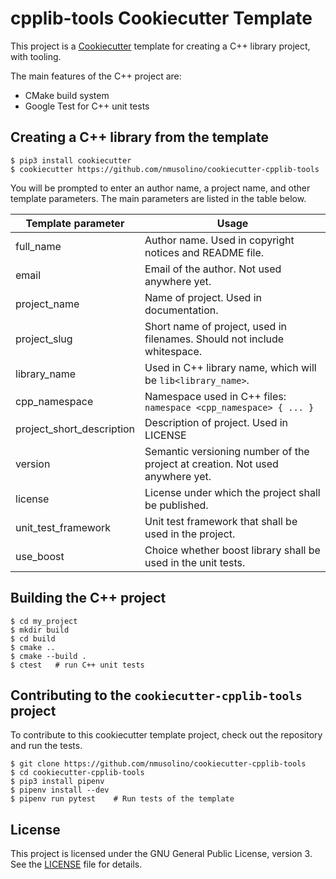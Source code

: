 # cpplib-tools Cookiecutter Template

This project is a [Cookiecutter](https://cookiecutter.readthedocs.io/en/latest/)
template for creating a C++ library project, with tooling.

The main features of the C++ project are:
* CMake build system
* Google Test for C++ unit tests

## Creating a C++ library from the template

```
$ pip3 install cookiecutter
$ cookiecutter https://github.com/nmusolino/cookiecutter-cpplib-tools
```

You will be prompted to enter an author name, a project name, and other
template parameters.  The main parameters are listed in the table below.

| Template parameter        | Usage                                                                         |
|---------------------------|-------------------------------------------------------------------------------|
| full_name                 | Author name.  Used in copyright notices and README file.                      |
| email                     | Email of the author. Not used anywhere yet.                                   |
| project_name              | Name of project.  Used in documentation.                                      |
| project_slug              | Short name of project, used in filenames.  Should not include whitespace.     |
| library_name              | Used in C++ library name, which will be `lib<library_name>`.                  |
| cpp_namespace             | Namespace used in C++ files:  `namespace <cpp_namespace> { ... }`             |
| project_short_description | Description of project. Used in LICENSE                                       |
| version                   | Semantic versioning number of the project at creation. Not used anywhere yet. |
| license                   | License under which the project shall be published.                           |
| unit_test_framework       | Unit test framework that shall be used in the project.                        |
| use_boost                 | Choice whether boost library shall be used in the unit tests.                 |

## Building the C++ project

```
$ cd my_project
$ mkdir build
$ cd build
$ cmake ..
$ cmake --build .
$ ctest   # run C++ unit tests
```

## Contributing to the `cookiecutter-cpplib-tools` project

To contribute to this cookiecutter template project, check out the
repository and run the tests.

```
$ git clone https://github.com/nmusolino/cookiecutter-cpplib-tools
$ cd cookiecutter-cpplib-tools
$ pip3 install pipenv    
$ pipenv install --dev
$ pipenv run pytest    # Run tests of the template 
```

## License

This project is licensed under the GNU General Public License, version 3.  See the [LICENSE](LICENSE) file for details.

